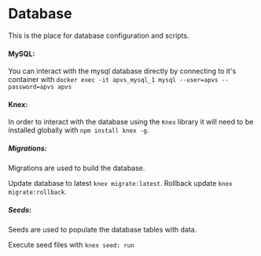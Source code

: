 # Database

This is the place for database configuration and scripts.

#### MySQL:
You can interact with the mysql database directly by connecting to it's container with `docker exec -it apvs_mysql_1 mysql --user=apvs --password=apvs apvs`

#### Knex:
In order to interact with the database using the `Knex` library it will need to be installed globally with `npm install knex -g`.

##### Migrations:
Migrations are used to build the database.

Update database to latest `knex migrate:latest`.
Rollback update `knex migrate:rollback`.

##### Seeds:
Seeds are used to populate the database tables with data.

Execute seed files with `knex seed: run`